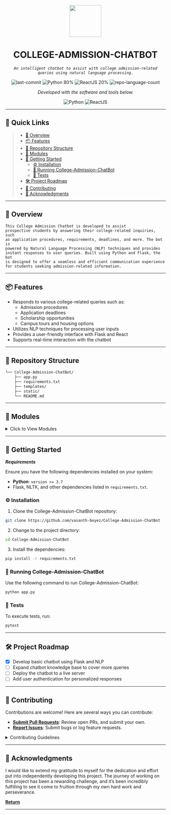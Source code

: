 <p align="center">
  <img src="https://img.icons8.com/?size=512&id=55494&format=png" width="100" />
</p>
<p align="center">
    <h1 align="center">COLLEGE-ADMISSION-CHATBOT</h1>
</p>
<p align="center">
    <em><code>An intelligent chatbot to assist with college admission-related queries using natural language processing.</code></em>
</p>
<p align="center">
	<img src="https://img.shields.io/github/last-commit/vasanth-boyez/College-Admission-ChatBot?style=flat&logo=git&logoColor=white&color=0080ff" alt="last-commit">
<img src="https://img.shields.io/badge/Python-80%25-blue?style=flat&logo=python&logoColor=white" alt="Python 80%">
  <img src="https://img.shields.io/badge/ReactJS-20%25-61DAFB?style=flat&logo=react&logoColor=white" alt="ReactJS 20%">
  <img src="https://img.shields.io/badge/languages-2-blue?style=flat&color=0080ff" alt="repo-language-count">
<p>
<p align="center">
		<em>Developed with the software and tools below.</em>
</p>
<p align="center">
	<img src="https://img.shields.io/badge/Python-3776AB.svg?style=flat&logo=Python&logoColor=white" alt="Python">
	<img src="https://img.shields.io/badge/React-61DAFB.svg?style=flat&logo=React&logoColor=white" alt="ReactJS">
</p>

<hr>

## 🔗 Quick Links

> - [📍 Overview](#-overview)
> - [📦 Features](#-features)
> - [📂 Repository Structure](#-repository-structure)
> - [🧩 Modules](#-modules)
> - [🚀 Getting Started](#-getting-started)
>   - [⚙️ Installation](#️-installation)
>   - [🤖 Running College-Admission-ChatBot](#-running-College-Admission-ChatBot)
>   - [🧪 Tests](#-tests)
> - [🛠 Project Roadmap](#-project-roadmap)
> - [🤝 Contributing](#-contributing)
> - [👏 Acknowledgments](#-acknowledgments)

---

## 📍 Overview

<code>This College Admission Chatbot is developed to assist prospective students by answering their college-related inquiries, such as application procedures, requirements, deadlines, and more. The bot is powered by Natural Language Processing (NLP) techniques and provides instant responses to user queries. Built using Python and Flask, the bot is designed to offer a seamless and efficient communication experience for students seeking admission-related information.</code>

---

## 📦 Features

- Responds to various college-related queries such as:
  - Admission procedures
  - Application deadlines
  - Scholarship opportunities
  - Campus tours and housing options
- Utilizes NLP techniques for processing user inputs
- Provides a user-friendly interface with Flask and React
- Supports real-time interaction with the chatbot

---

## 📂 Repository Structure

```sh
└── College-Admission-ChatBot/
    ├── app.py
    ├── requirements.txt
    ├── templates/
    ├── static/
    └── README.md
```

---

## 🧩 Modules

<details closed><summary>Click to View Modules</summary>

| File                                                                                    | Summary                         |
| ---                                                                                     | ---                             |
| [app.py](https://github.com/vasanth-boyez/College-Admission-ChatBot/blob/master/app.py) | Contains the core Flask app and routes that power the chatbot. It includes NLP-based query handling using NLTK and manages user sessions for interaction history. |

</details>

---

## 🚀 Getting Started

***Requirements***

Ensure you have the following dependencies installed on your system:

* **Python**: `version >= 3.7`
* Flask, NLTK, and other dependencies listed in `requirements.txt`.

### ⚙️ Installation

1. Clone the College-Admission-ChatBot repository:

```sh
git clone https://github.com/vasanth-boyez/College-Admission-ChatBot
```

2. Change to the project directory:

```sh
cd College-Admission-ChatBot
```

3. Install the dependencies:

```sh
pip install -r requirements.txt
```

### 🤖 Running College-Admission-ChatBot

Use the following command to run College-Admission-ChatBot:

```sh
python app.py
```

### 🧪 Tests

To execute tests, run:

```sh
pytest
```

---

## 🛠 Project Roadmap

- [X] Develop basic chatbot using Flask and NLP
- [ ] Expand chatbot knowledge base to cover more queries
- [ ] Deploy the chatbot to a live server
- [ ] Add user authentication for personalized responses

---

## 🤝 Contributing

Contributions are welcome! Here are several ways you can contribute:

- **[Submit Pull Requests](https://github.com/vasanth-boyez/College-Admission-ChatBot/pulls)**: Review open PRs, and submit your own.
- **[Report Issues](https://github.com/vasanth-boyez/College-Admission-ChatBot/issues)**: Submit bugs or log feature requests.

<details closed>
    <summary>Contributing Guidelines</summary>

1. **Fork the Repository**: Start by forking the project repository to your GitHub account.
2. **Clone Locally**: Clone the forked repository to your local machine using a Git client.
   ```sh
   git clone https://github.com/vasanth-boyez/College-Admission-ChatBot
   ```
3. **Create a New Branch**: Always work on a new branch, giving it a descriptive name.
   ```sh
   git checkout -b new-feature-x
   ```
4. **Make Your Changes**: Develop and test your changes locally.
5. **Commit Your Changes**: Commit with a clear message describing your updates.
   ```sh
   git commit -m 'Implemented new feature x.'
   ```
6. **Push to GitHub**: Push the changes to your forked repository.
   ```sh
   git push origin new-feature-x
   ```
7. **Submit a Pull Request**: Create a PR against the original project repository. Clearly describe the changes and their motivations.

Once your PR is reviewed and approved, it will be merged into the main branch.

</details>

---

## 👏 Acknowledgments


I would like to extend my gratitude to myself for the dedication and effort put into independently developing this project. The journey of working on this project has been a rewarding challenge, and it’s been incredibly fulfilling to see it come to fruition through my own hard work and perseverance.

[**Return**](#-quick-links)

---
